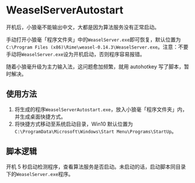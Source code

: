 # WeaselServerAutostart
开机后，小狼毫不能输出中文，大都是因为算法服务没有正常启动。

手动打开小狼毫「程序文件夹」中的`WeaselServer.exe`即可恢复，默认位置为`C:\Program Files (x86)\Rime\weasel-0.14.3\WeaselServer.exe`。注意：不要手动将`WeaselServer.exe`设为开机启动，否则程序容易报错。

随着小狼毫升级为主力输入法，这问题愈加频繁，就用 autohotkey 写了脚本，暂时解决。

## 使用方法
1. 将生成的程序`WeaselServerAutostart.exe`，放入小狼毫「程序文件夹」内，并生成桌面快捷方式。
2. 将快捷方式移动至系统启动目录，Win10 默认位置为`C:\ProgramData\Microsoft\Windows\Start Menu\Programs\StartUp`。

## 脚本逻辑
开机 5 秒启动检测程序，查看算法服务是否启动。未启动的话，启动脚本同目录下的`WeaselServer.exe`程序。
